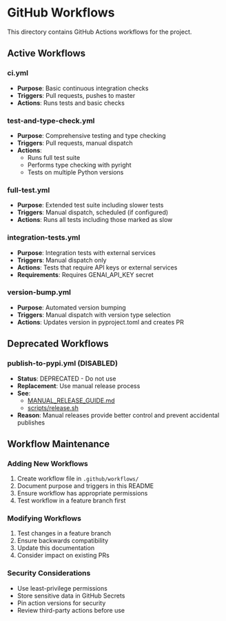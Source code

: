 # GitHub Workflows

This directory contains GitHub Actions workflows for the project.

## Active Workflows

### ci.yml
- **Purpose**: Basic continuous integration checks
- **Triggers**: Pull requests, pushes to master
- **Actions**: Runs tests and basic checks

### test-and-type-check.yml
- **Purpose**: Comprehensive testing and type checking
- **Triggers**: Pull requests, manual dispatch
- **Actions**: 
  - Runs full test suite
  - Performs type checking with pyright
  - Tests on multiple Python versions

### full-test.yml
- **Purpose**: Extended test suite including slower tests
- **Triggers**: Manual dispatch, scheduled (if configured)
- **Actions**: Runs all tests including those marked as slow

### integration-tests.yml
- **Purpose**: Integration tests with external services
- **Triggers**: Manual dispatch only
- **Actions**: Tests that require API keys or external services
- **Requirements**: Requires GENAI_API_KEY secret

### version-bump.yml
- **Purpose**: Automated version bumping
- **Triggers**: Manual dispatch with version type selection
- **Actions**: Updates version in pyproject.toml and creates PR

## Deprecated Workflows

### publish-to-pypi.yml (DISABLED)
- **Status**: DEPRECATED - Do not use
- **Replacement**: Use manual release process
- **See**: 
  - [MANUAL_RELEASE_GUIDE.md](../../MANUAL_RELEASE_GUIDE.md)
  - [scripts/release.sh](../../scripts/release.sh)
- **Reason**: Manual releases provide better control and prevent accidental publishes

## Workflow Maintenance

### Adding New Workflows
1. Create workflow file in `.github/workflows/`
2. Document purpose and triggers in this README
3. Ensure workflow has appropriate permissions
4. Test workflow in a feature branch first

### Modifying Workflows
1. Test changes in a feature branch
2. Ensure backwards compatibility
3. Update this documentation
4. Consider impact on existing PRs

### Security Considerations
- Use least-privilege permissions
- Store sensitive data in GitHub Secrets
- Pin action versions for security
- Review third-party actions before use